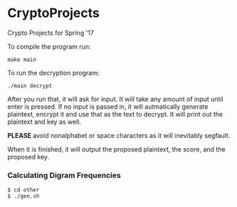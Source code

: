 # CryptoProjects
Crypto Projects for Spring '17

To compile the program run:
```
make main
```

To run the decryption program:
```
./main decrypt
```
After you run that, it will ask for input. It will take any amount of input until enter is pressed.
If no input is passed in, it will autmatically generate plaintext, encrypt it and use that as the text to decrypt. It will print out the plaintext and key as well.

**PLEASE** avoid nonalphabet or space characters as it will inevitably segfault.

When it is finished, it will output the proposed plaintext, the score, and the proposed key.


### Calculating Digram Frequencies
```
$ cd other
$ ./gen.sh
```
